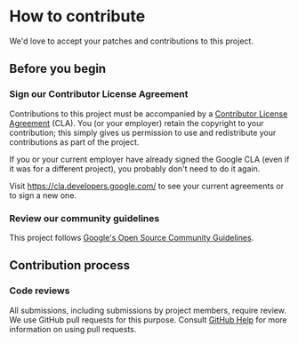 # How to contribute

We'd love to accept your patches and contributions to this project.

## Before you begin

### Sign our Contributor License Agreement

Contributions to this project must be accompanied by a [Contributor License Agreement](https://cla.developers.google.com/about) (CLA). You (or your employer) retain the copyright to your contribution; this simply gives us permission to use and redistribute your contributions as part of the project.

If you or your current employer have already signed the Google CLA (even if it was for a different project), you probably don't need to do it again.

Visit https://cla.developers.google.com/ to see your current agreements or to sign a new one.

### Review our community guidelines

This project follows [Google's Open Source Community Guidelines](https://opensource.google/conduct/).

## Contribution process

### Code reviews

All submissions, including submissions by project members, require review. We use GitHub pull requests for this purpose. Consult [GitHub Help](https://help.github.com/articles/about-pull-requests/) for more information on using pull requests.
